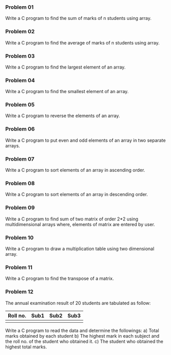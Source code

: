 ### Problem 01
Write a C program to find the sum of marks of n students using array. 

### Problem 02
Write a C program to find the average of marks of n students using array. 

### Problem 03
Write a C program to find the largest element of an array. 

### Problem 04
Write a C program to find the smallest element of an array.

### Problem 05
Write a C program to reverse the elements of an array.

### Problem 06
Write a C program to put even and odd elements of an array in two separate arrays.

### Problem 07
Write a C program to sort elements of an array in ascending order.

### Problem 08
Write a C program to sort elements of an array in descending order.

### Problem 09
Write a C program to find sum of two matrix of order 2*2 using 
multidimensional arrays where, elements of matrix are entered by 
user. 

### Problem 10
Write a C program to draw a multiplication table using two 
dimensional array. 

### Problem 11
Write a C program to find the transpose of a matrix. 

### Problem 12
The annual examination result of 20 students are tabulated as follow:

|Roll no. |Sub1 |Sub2 |Sub3 |	
|---------|-----|-----|-----|
|   	  |   	|     |   	|

Write a C program to read the data and determine the followings: 
    a) Total marks obtained by each student 
    b) The highest mark in each subject and the roll no. of the student who obtained it. 
    c) The student who obtained the highest total marks.
